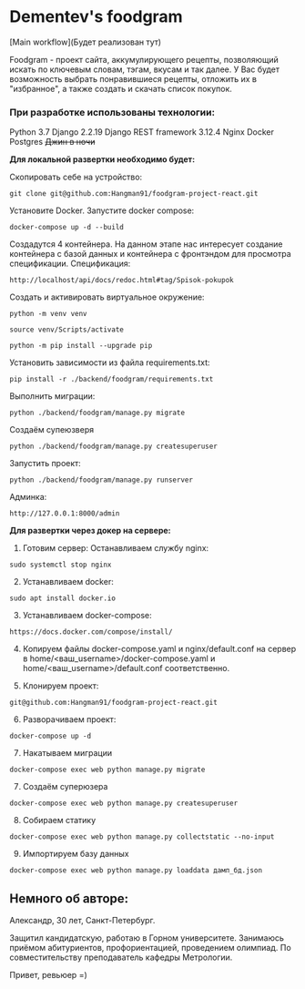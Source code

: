 # Dementev's foodgram

[Main workflow](Будет реализован тут)

Foodgram - проект сайта, аккумулирующего рецепты, позволяющий искать по ключевым словам, тэгам, вкусам и так далее. 
У Вас будет возможность выбрать понравившиеся рецепты, отложить их в "избранное", а также создать и скачать список покупок. 

### При разработке использованы технологии:
Python 3.7
Django 2.2.19
Django REST framework 3.12.4
Nginx
Docker
Postgres
~~Джин в ночи~~

**Для локальной развертки необходимо будет:**

Скопировать себе на устройство:
```
git clone git@github.com:Hangman91/foodgram-project-react.git
```

Установите Docker. Запустите docker compose:
```
docker-compose up -d --build
```
Создадутся 4 контейнера. 
На данном этапе нас интересует создание контейнера с базой данных и контейнера с фронтэндом для просмотра спецификации.
Спецификация:
```
http://localhost/api/docs/redoc.html#tag/Spisok-pokupok
```

Cоздать и активировать виртуальное окружение:

```
python -m venv venv
```

```
source venv/Scripts/activate
```

```
python -m pip install --upgrade pip
```

Установить зависимости из файла requirements.txt:

```
pip install -r ./backend/foodgram/requirements.txt
```

Выполнить миграции:

```
python ./backend/foodgram/manage.py migrate
```

Создаём супеюзверя
```
python ./backend/foodgram/manage.py createsuperuser
```

Запустить проект:

```
python ./backend/foodgram/manage.py runserver
```



Админка:
```
http://127.0.0.1:8000/admin
```

**Для развертки через докер на сервере:**

1. Готовим сервер:
Останавливаем службу nginx:
```
sudo systemctl stop nginx
```

2. Устанавливаем docker:
```
sudo apt install docker.io 
```

3. Устанавливаем docker-compose:
```
https://docs.docker.com/compose/install/
```

4. Копируем файлы docker-compose.yaml и nginx/default.conf на сервер в home/<ваш_username>/docker-compose.yaml и home/<ваш_username>/default.conf соответственно.

5. Клонируем проект:
```
git@github.com:Hangman91/foodgram-project-react.git
```

6. Разворачиваем проект: 
```
docker-compose up -d
```

7. Накатываем миграции
```
docker-compose exec web python manage.py migrate
```

7. Создаём суперюзера
```
docker-compose exec web python manage.py createsuperuser
```

8. Собираем статику
```
docker-compose exec web python manage.py collectstatic --no-input 
```

9. Импортируем базу данных
```
docker-compose exec web python manage.py loaddata дамп_бд.json
```


## Немного об авторе:
Александр, 30 лет, Санкт-Петербург.

Защитил  кандидатскую, работаю в Горном университете. 
Занимаюсь приёмом абитуриентов, профориентацией, проведением олимпиад. 
По совместительству преподаватель кафедры Метрологии.

Привет, ревьюер =)